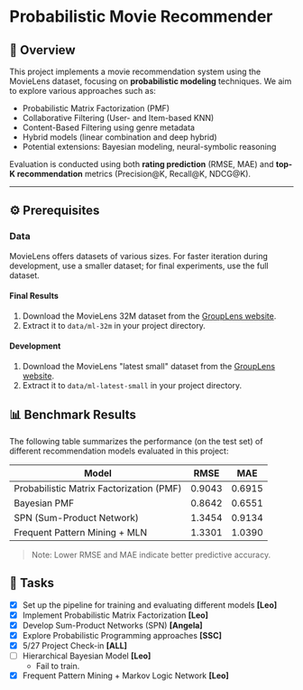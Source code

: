 # Probabilistic Movie Recommender

## 📘 Overview

This project implements a movie recommendation system using the MovieLens dataset, focusing on **probabilistic modeling** techniques. We aim to explore various approaches such as:

- Probabilistic Matrix Factorization (PMF)
- Collaborative Filtering (User- and Item-based KNN)
- Content-Based Filtering using genre metadata
- Hybrid models (linear combination and deep hybrid)
- Potential extensions: Bayesian modeling, neural-symbolic reasoning

Evaluation is conducted using both **rating prediction** (RMSE, MAE) and **top-K recommendation** metrics (Precision@K, Recall@K, NDCG@K).

---

## ⚙️ Prerequisites

### Data

MovieLens offers datasets of various sizes. For faster iteration during development, use a smaller dataset; for final experiments, use the full dataset.

#### Final Results

1. Download the MovieLens 32M dataset from the [GroupLens website](https://grouplens.org/datasets/movielens/).
2. Extract it to `data/ml-32m` in your project directory.

#### Development

1. Download the MovieLens "latest small" dataset from the [GroupLens website](https://grouplens.org/datasets/movielens/).
2. Extract it to `data/ml-latest-small` in your project directory.

## 📊 Benchmark Results

The following table summarizes the performance (on the test set) of different recommendation models evaluated in this project:

| Model                                      | RMSE   | MAE    |
|-------------------------------------------|--------|--------|
| Probabilistic Matrix Factorization (PMF)  | 0.9043 | 0.6915 |
| Bayesian PMF                              | 0.8642 | 0.6551 |
| SPN (Sum-Product Network)                 | 1.3454 | 0.9134 |
| Frequent Pattern Mining + MLN             | 1.3301 | 1.0390 |

> Note: Lower RMSE and MAE indicate better predictive accuracy.


## 📝 Tasks

- [x] Set up the pipeline for training and evaluating different models **[Leo]**
- [x] Implement Probabilistic Matrix Factorization **[Leo]**
- [x] Develop Sum-Product Networks (SPN) **[Angela]**
- [x] Explore Probabilistic Programming approaches **[SSC]**
- [x] 5/27 Project Check-in **[ALL]**
- [ ] Hierarchical Bayesian Model **[Leo]**
    - Fail to train.  
- [x] Frequent Pattern Mining + Markov Logic Network **[Leo]**
